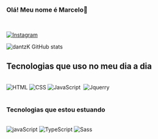 ### Olá! Meu nome é Marcelo🤚
<br>

[![Instagram](https://img.shields.io/badge/Instagram-E4405F?style=for-the-badge&logo=instagram&logoColor=white)](https://www.instagram.com/dz1vs/)

![dantzK GitHub stats](https://github-readme-stats.vercel.app/api?username=dantzK&show_icons=true&theme=dracula)

## Tecnologias que uso no meu dia a dia 

<div style="display: inline_block"><br>
    <img src="https://img.shields.io/badge/HTML5-E34F26?style=for-the-badge&logo=html5&logoColor=white" alt="HTML">
   <img src="https://img.shields.io/badge/CSS3-1572B6?style=for-the-badge&logo=css3&logoColor=white" alt="CSS">
   <img src="https://img.shields.io/badge/JavaScript-F7DF1E?style=for-the-badge&logo=javascript&logoColor=black" alt="JavaScript">
   <img src="https://img.shields.io/badge/Bootstrap-563D7C?style=for-the-badge&logo=bootstrap&logoColor=white" alt=""BootsTrap>
   <img src="https://img.shields.io/badge/jQuery-0769AD?style=for-the-badge&logo=jquery&logoColor=white" alt="Jquerry">
<div><br>

### Tecnologias que estou estuando
<br>
   <img src="https://img.shields.io/badge/JavaScript-F7DF1E?style=for-the-badge&logo=javascript&logoColor=black" alt="javaScript">
   <img src="https://img.shields.io/badge/TypeScript-007ACC?style=for-the-badge&logo=typescript&logoColor=white" alt="TypeScript">
   <img src="https://img.shields.io/badge/Sass-CC6699?style=for-the-badge&logo=sass&logoColor=white" alt="Sass">
